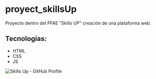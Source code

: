 # proyect_skillsUp
Proyecto dentro del PFAE "Skills UP" creación de una plataforma web.

## Tecnologias:
- HTML
- CSS
- JS

![Skills Up - GitHub Profile](https://raw.githubusercontent.com/PFAE-Skills-Up/proyect_skillsUp/tree/main/img/banner-pfae.jpg)